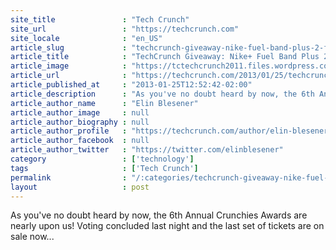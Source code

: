 ```yaml
---
site_title               : "Tech Crunch"
site_url                 : "https://techcrunch.com"
site_locale              : "en_US"
article_slug             : "techcrunch-giveaway-nike-fuel-band-plus-2-free-tickets-to-the-crunchies"
article_title            : "TechCrunch Giveaway: Nike+ Fuel Band Plus 2 Free Tickets To The #Crunchies"
article_image            : "https://tctechcrunch2011.files.wordpress.com/2013/01/crunchies.jpg?w=316&h=400&crop=1"
article_url              : "https://techcrunch.com/2013/01/25/techcrunch-giveaway-nike-fuel-band-plus-2-free-tickets-to-the-crunchies/"
article_published_at     : "2013-01-25T12:52:42-02:00"
article_description      : "As you've no doubt heard by now, the 6th Annual Crunchies Awards are nearly upon us! Voting concluded last night and the last set of tickets are on sale now..."
article_author_name      : "Elin Blesener"
article_author_image     : null
article_author_biography : null
article_author_profile   : "https://techcrunch.com/author/elin-blesener/"
article_author_facebook  : null
article_author_twitter   : "https://twitter.com/elinblesener"
category                 : ['technology']
tags                     : ['Tech Crunch']
permalink                : "/:categories/techcrunch-giveaway-nike-fuel-band-plus-2-free-tickets-to-the-crunchies/"
layout                   : post
---
```


As you've no doubt heard by now, the 6th Annual Crunchies Awards are nearly upon us! Voting concluded last night and the last set of tickets are on sale now...
